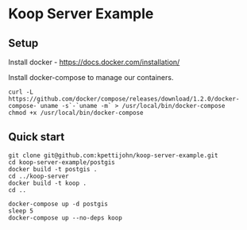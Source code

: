 # Koop Server Example

## Setup

Install docker - https://docs.docker.com/installation/

Install docker-compose to manage our containers.

```
curl -L https://github.com/docker/compose/releases/download/1.2.0/docker-compose-`uname -s`-`uname -m` > /usr/local/bin/docker-compose
chmod +x /usr/local/bin/docker-compose
```

## Quick start

```
git clone git@github.com:kpettijohn/koop-server-example.git
cd koop-server-example/postgis
docker build -t postgis .
cd ../koop-server
docker build -t koop .
cd ..

docker-compose up -d postgis
sleep 5
docker-compose up --no-deps koop
```
